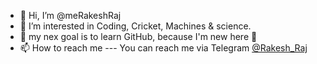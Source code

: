 - 👋 Hi, I’m @meRakeshRaj
- 👀 I’m interested in Coding, Cricket, Machines & science.
- 🥅 my nex goal is to learn GitHub, because I'm new here 🙂
- 📫 How to reach me ---
     You can reach me via Telegram [@Rakesh_Raj](https://telegram.me/rakesh_raj)
